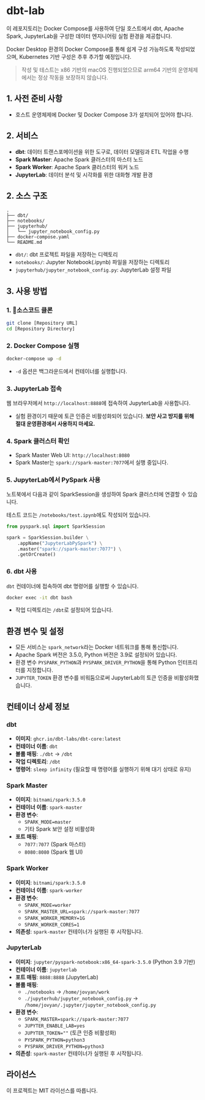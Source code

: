 
# dbt-lab

이 레포지토리는 Docker Compose를 사용하여 단일 호스트에서 dbt, Apache Spark, JupyterLab을 구성한 데이터 엔지니어링 실험 환경을 제공합니다.

Docker Desktop 환경의 Docker Compose를 통해 쉽게 구성 가능하도록 작성되었으며, Kubernetes 기반 구성은 추후 추가할 예정입니다.

> 작성 및 테스트는 x86 기반의 macOS 진행되었으므로 arm64 기반의 운영체제에서는 정상 작동을 보장하지 않습니다.


## 1. 사전 준비 사항

- 호스트 운영체제에 Docker 및 Docker Compose 3가 설치되어 있어야 합니다.


## 2. 서비스

- **dbt**: 데이터 트랜스포메이션을 위한 도구로, 데이터 모델링과 ETL 작업을 수행
- **Spark Master**: Apache Spark 클러스터의 마스터 노드
- **Spark Worker**: Apache Spark 클러스터의 워커 노드
- **JupyterLab**: 데이터 분석 및 시각화를 위한 대화형 개발 환경

## 2. 소스 구조

```
.
├── dbt/
├── notebooks/
├── jupyterhub/
│   └── jupyter_notebook_config.py
├── docker-compose.yaml
└── README.md
```

- `dbt/`: dbt 프로젝트 파일을 저장하는 디렉토리
- `notebooks/`: Jupyter Notebook(.ipynb) 파일을 저장하는 디렉토리
- `jupyterhub/jupyter_notebook_config.py`: JupyterLab 설정 파일



## 3. 사용 방법

### 1. 소스코드 클론

```bash
git clone [Repository URL]
cd [Repository Directory]
```


### 2. Docker Compose 실행

```bash
docker-compose up -d
```

- `-d` 옵션은 백그라운드에서 컨테이너를 실행합니다.


### 3. JupyterLab 접속

웹 브라우저에서 `http://localhost:8888`에 접속하여 JupyterLab을 사용합니다.

- 실험 환경이기 때문에 토큰 인증은 비활성화되어 있습니다. __보안 사고 방지를 위해 절대 운영환경에서 사용하지 마세요.__


### 4. Spark 클러스터 확인

- Spark Master Web UI: `http://localhost:8080`
- Spark Master는 `spark://spark-master:7077`에서 실행 중입니다.


### 5. JupyterLab에서 PySpark 사용

노트북에서 다음과 같이 SparkSession을 생성하여 Spark 클러스터에 연결할 수 있습니다.

테스트 코드는 `/notebooks/test.ipynb`에도 작성되어 있습니다.

```python
from pyspark.sql import SparkSession

spark = SparkSession.builder \
    .appName("JupyterLabPySpark") \
    .master("spark://spark-master:7077") \
    .getOrCreate()
```

### 6. dbt 사용

`dbt` 컨테이너에 접속하여 dbt 명령어를 실행할 수 있습니다.

```bash
docker exec -it dbt bash
```

- 작업 디렉토리는 `/dbt`로 설정되어 있습니다.


## 환경 변수 및 설정

- 모든 서비스는 `spark_network`라는 Docker 네트워크를 통해 통신합니다.
- Apache Spark 버전은 3.5.0, Python 버전은 3.9로 설정되어 있습니다.
- 환경 변수 `PYSPARK_PYTHON`과 `PYSPARK_DRIVER_PYTHON`을 통해 Python 인터프리터를 지정합니다.
- `JUPYTER_TOKEN` 환경 변수를 비워둠으로써 JupyterLab의 토큰 인증을 비활성화했습니다.


## 컨테이너 상세 정보

### dbt

- **이미지**: `ghcr.io/dbt-labs/dbt-core:latest`
- **컨테이너 이름**: `dbt`
- **볼륨 매핑**: `./dbt` → `/dbt`
- **작업 디렉토리**: `/dbt`
- **명령어**: `sleep infinity` (필요할 때 명령어를 실행하기 위해 대기 상태로 유지)

### Spark Master

- **이미지**: `bitnami/spark:3.5.0`
- **컨테이너 이름**: `spark-master`
- **환경 변수**:
  - `SPARK_MODE=master`
  - 기타 Spark 보안 설정 비활성화
- **포트 매핑**:
  - `7077:7077` (Spark 마스터)
  - `8080:8080` (Spark 웹 UI)

### Spark Worker

- **이미지**: `bitnami/spark:3.5.0`
- **컨테이너 이름**: `spark-worker`
- **환경 변수**:
  - `SPARK_MODE=worker`
  - `SPARK_MASTER_URL=spark://spark-master:7077`
  - `SPARK_WORKER_MEMORY=1G`
  - `SPARK_WORKER_CORES=1`
- **의존성**: `spark-master` 컨테이너가 실행된 후 시작됩니다.

### JupyterLab

- **이미지**: `jupyter/pyspark-notebook:x86_64-spark-3.5.0` (Python 3.9 기반)
- **컨테이너 이름**: `jupyterlab`
- **포트 매핑**: `8888:8888` (JupyterLab)
- **볼륨 매핑**:
  - `./notebooks` → `/home/jovyan/work`
  - `./jupyterhub/jupyter_notebook_config.py` → `/home/jovyan/.jupyter/jupyter_notebook_config.py`
- **환경 변수**:
  - `SPARK_MASTER=spark://spark-master:7077`
  - `JUPYTER_ENABLE_LAB=yes`
  - `JUPYTER_TOKEN=""` (토큰 인증 비활성화)
  - `PYSPARK_PYTHON=python3`
  - `PYSPARK_DRIVER_PYTHON=python3`
- **의존성**: `spark-master` 컨테이너가 실행된 후 시작됩니다.


## 라이선스

이 프로젝트는 MIT 라이선스를 따릅니다.